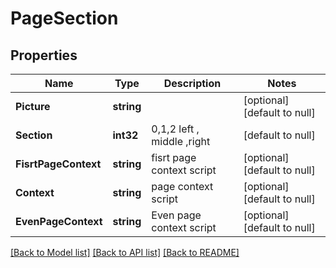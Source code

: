 # PageSection

## Properties
Name | Type | Description | Notes
------------ | ------------- | ------------- | -------------
**Picture** | **string** |  | [optional] [default to null]
**Section** | **int32** | 0,1,2  left , middle ,right | [default to null]
**FisrtPageContext** | **string** | fisrt page context script | [optional] [default to null]
**Context** | **string** | page context script              | [optional] [default to null]
**EvenPageContext** | **string** | Even page context script | [optional] [default to null]

[[Back to Model list]](../README.md#documentation-for-models) [[Back to API list]](../README.md#documentation-for-api-endpoints) [[Back to README]](../README.md)


